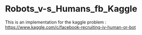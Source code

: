 # Robots_v-s_Humans_fb_Kaggle
This is an implementation for the kaggle problem : https://www.kaggle.com/c/facebook-recruiting-iv-human-or-bot
